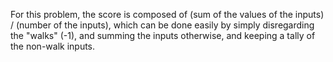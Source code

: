 For this problem, the score is composed of (sum of the values of the inputs) / (number of the inputs), which can be done easily by simply disregarding the "walks" (-1), and summing the inputs otherwise, and keeping a tally of the non-walk inputs.
